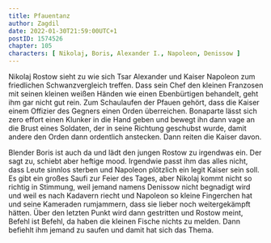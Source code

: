 ```yaml
---
title: Pfauentanz
author: Zagdil
date: 2022-01-30T21:59:00UTC+1
postID: 1574526
chapter: 105
characters: [ Nikolaj, Boris, Alexander I., Napoleon, Denissow ]
---
```

Nikolaj Rostow sieht zu wie sich Tsar Alexander und Kaiser Napoleon zum friedlichen Schwanzvergleich treffen. Dass sein Chef den kleinen Franzosen mit seinen kleinen weißen Händen wie einen Ebenbürtigen behandelt, geht ihm gar nicht gut rein. Zum Schaulaufen der Pfauen gehört, dass die Kaiser einem Offizier des Gegners einen Orden überreichen. Bonaparte lässt sich zero effort einen Klunker in die Hand geben und bewegt ihn dann vage an die Brust eines Soldaten, der in seine Richtung geschubst wurde, damit andere den Orden dann ordentlich anstecken. Dann reiten die Kaiser davon.

Blender Boris ist auch da und lädt den jungen Rostow zu irgendwas ein. Der sagt zu, schiebt aber heftige mood. Irgendwie passt ihm das alles nicht, dass Leute sinnlos sterben und Napoleon plötzlich ein legit Kaiser sein soll. Es gibt ein großes Saufi zur Feier des Tages, aber Nikolaj kommt nicht so richtig in Stimmung, weil jemand namens Denissow nicht begnadigt wird und weil es nach Kadavern riecht und Napoleon so kleine Fingerchen hat und seine Kameraden rumjammern, dass sie lieber noch weitergekämpft hätten. Über den letzten Punkt wird dann gestritten und Rostow meint, Befehl ist Befehl, da haben die kleinen Fische nichts zu melden. Dann befiehlt ihm jemand zu saufen und damit hat sich das Thema.